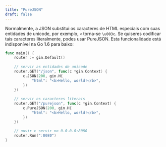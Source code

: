 ```yaml
---
title: "PureJSON"
draft: false
---
```


Normalmente, a JSON substitui os caracteres de HTML especiais com suas entidades de unicode, por exemplo, `<` torna-se `\u003c`. Se quiseres codificar tais caracteres literalmente, podes usar PureJSON. Esta funcionalidade está indisponível na Go 1.6 para baixo:

```go
func main() {
	router := gin.Default()
	
	// servir as entidades de unicode
	router.GET("/json", func(c *gin.Context) {
		c.JSON(200, gin.H{
			"html": "<b>Hello, world!</b>",
		})
	})
	
	// servir os caracteres literais
	router.GET("/purejson", func(c *gin.Context) {
		c.PureJSON(200, gin.H{
			"html": "<b>Hello, world!</b>",
		})
	})
	
	// ouvir e servir no 0.0.0.0:8080
	router.Run(":8080")
}
```
